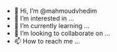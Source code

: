 - 👋 Hi, I’m @mahmoudvhedim
- 👀 I’m interested in ...
- 🌱 I’m currently learning ...
- 💞️ I’m looking to collaborate on ...
- 📫 How to reach me ...

<!---
mahmoudvhedim/mahmoudvhedim is a ✨ special ✨ repository because its `README.md` (this file) appears on your GitHub profile.
You can click the Preview link to take a look at your changes.
--->
